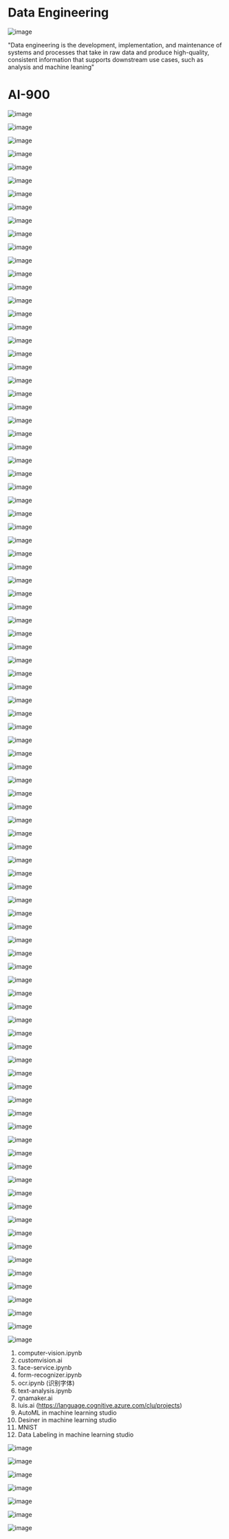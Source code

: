 

# Data Engineering

![image](https://github.com/engineerkong/Learning_Notes/assets/89781823/76ea0530-c215-4a85-b1d8-459b4c4939b7)

"Data engineering is the development, implementation, and maintenance of systems and processes that take in raw data and produce high-quality, consistent information that supports downstream use cases, such as analysis and machine leaning"

# AI-900

![image](https://github.com/engineerkong/Learning_Notes/assets/89781823/0a7e9499-b766-4c2b-b814-8aec57487b8b)

![image](https://github.com/engineerkong/Learning_Notes/assets/89781823/f1ecf08a-dabb-4bf4-8ae3-b85e2ee0b46c)

![image](https://github.com/engineerkong/Learning_Notes/assets/89781823/a73539e1-2faf-4808-a4ba-333bb8897c6e)

![image](https://github.com/engineerkong/Learning_Notes/assets/89781823/05f72626-9441-426f-8267-dca90176b620)

![image](https://github.com/engineerkong/Learning_Notes/assets/89781823/761ab317-e3dd-460d-9b22-e49baf65a9c0)

![image](https://github.com/engineerkong/Learning_Notes/assets/89781823/a98e99bc-8507-448f-9548-ab7d4f444826)

![image](https://github.com/engineerkong/Learning_Notes/assets/89781823/67eae2b7-1391-48e0-bb1a-f5c8ac100d9c)

![image](https://github.com/engineerkong/Learning_Notes/assets/89781823/c89838e0-b79d-4d3f-8c27-d86e5f7fae11)

![image](https://github.com/engineerkong/Learning_Notes/assets/89781823/15a885ad-5e3a-4aac-ac0c-b2a02a32d1aa)

![image](https://github.com/engineerkong/Learning_Notes/assets/89781823/d7b6eac0-d638-400b-ae76-cc4c006fc120)

![image](https://github.com/engineerkong/Learning_Notes/assets/89781823/3e50f2aa-f3f7-4ce6-be4d-1a5f151fbda9)

![image](https://github.com/engineerkong/Learning_Notes/assets/89781823/6d781d49-f8e5-4c1f-9f12-49a791db374c)

![image](https://github.com/engineerkong/Learning_Notes/assets/89781823/d9e7321f-55ac-4af9-bf64-edb09adfc19a)

![image](https://github.com/engineerkong/Learning_Notes/assets/89781823/bf8926e6-09d8-4d4d-a123-aaed52fbb0f8)

![image](https://github.com/engineerkong/Learning_Notes/assets/89781823/983312ad-0768-4642-9617-811c94d99ac4)

![image](https://github.com/engineerkong/Learning_Notes/assets/89781823/3db72397-294a-4817-8a5a-7b39ce3466ee)

![image](https://github.com/engineerkong/Learning_Notes/assets/89781823/9c79fed2-72e2-4a60-8ea5-35276079a298)

![image](https://github.com/engineerkong/Learning_Notes/assets/89781823/39d963c2-d7f8-4d7a-986d-a70a8e245165)

![image](https://github.com/engineerkong/Learning_Notes/assets/89781823/40c92465-ba7c-486b-803d-fcc02ca4fb84)

![image](https://github.com/engineerkong/Learning_Notes/assets/89781823/8e6e83e7-62e2-45dc-b6ca-0dcfc571516d)

![image](https://github.com/engineerkong/Learning_Notes/assets/89781823/fcb65346-478c-479d-ba9a-e9c6d3793604)

![image](https://github.com/engineerkong/Learning_Notes/assets/89781823/c73857a2-5c42-4e7a-90e6-d8e72dd21c3f)

![image](https://github.com/engineerkong/Learning_Notes/assets/89781823/6f776a34-3767-486d-9f2b-a8d0b3e2a06b)

![image](https://github.com/engineerkong/Learning_Notes/assets/89781823/fc166bd7-ffae-47f4-bb69-e2eb7b85cbd3)

![image](https://github.com/engineerkong/Learning_Notes/assets/89781823/2894c162-3755-4054-85b5-87fa0d91d8f9)

![image](https://github.com/engineerkong/Learning_Notes/assets/89781823/aab34129-db18-4efa-9b47-4e16bb44ee38)

![image](https://github.com/engineerkong/Learning_Notes/assets/89781823/b1aca09d-889d-4480-a20d-d1a5557c10b8)

![image](https://github.com/engineerkong/Learning_Notes/assets/89781823/1de69158-c6b9-4b1a-bdc7-9249ba3f20e3)

![image](https://github.com/engineerkong/Learning_Notes/assets/89781823/1c0231fc-28f9-4c36-a356-0a6796b864a4)

![image](https://github.com/engineerkong/Learning_Notes/assets/89781823/1be0563b-303c-477f-afbc-672747ca903b)

![image](https://github.com/engineerkong/Learning_Notes/assets/89781823/dfc88b74-376d-4ac8-a838-07abfde5369d)

![image](https://github.com/engineerkong/Learning_Notes/assets/89781823/97013156-fac7-483a-9038-aa64fab5dea0)

![image](https://github.com/engineerkong/Learning_Notes/assets/89781823/5b73c21e-062d-4d3d-aa92-d30324f55a6c)

![image](https://github.com/engineerkong/Learning_Notes/assets/89781823/63d36263-ebc1-4988-a423-721cd94e65e4)

![image](https://github.com/engineerkong/Learning_Notes/assets/89781823/b68f3922-ed4a-456c-bc0f-36e412f5b913)

![image](https://github.com/engineerkong/Learning_Notes/assets/89781823/2b84c594-b047-47f2-b329-556f81e14bd6)

![image](https://github.com/engineerkong/Learning_Notes/assets/89781823/c810fa91-62d6-40a6-ae03-56e259d577d1)

![image](https://github.com/engineerkong/Learning_Notes/assets/89781823/3b8293bb-ab9e-4a8c-925b-8e518328a77f)

![image](https://github.com/engineerkong/Learning_Notes/assets/89781823/26c09ac0-fe6f-4175-ba20-16dbbe272394)

![image](https://github.com/engineerkong/Learning_Notes/assets/89781823/829b7945-5449-4259-81fd-ef1723f49747)

![image](https://github.com/engineerkong/Learning_Notes/assets/89781823/b2c7e4d7-9c0e-4ab7-85d1-8b84a590c66f)

![image](https://github.com/engineerkong/Learning_Notes/assets/89781823/28749405-07f9-4555-b737-6dc4ceb2dfb9)

![image](https://github.com/engineerkong/Learning_Notes/assets/89781823/2b6692c9-fa07-4145-b322-6ff9609f84d1)

![image](https://github.com/engineerkong/Learning_Notes/assets/89781823/97e2a732-a4ed-4e74-b9bf-1a400aaa3b72)

![image](https://github.com/engineerkong/Learning_Notes/assets/89781823/f53cc8a6-af41-4646-8791-2a90f68afdd5)

![image](https://github.com/engineerkong/Learning_Notes/assets/89781823/dc4877b9-1218-480a-9160-ea70d975f329)

![image](https://github.com/engineerkong/Learning_Notes/assets/89781823/9f78df73-f239-4976-8309-8bf1b61a9d27)

![image](https://github.com/engineerkong/Learning_Notes/assets/89781823/1014275e-5a37-472d-8286-17e269718ab9)

![image](https://github.com/engineerkong/Learning_Notes/assets/89781823/5fec0379-5d8d-4465-8ce0-7265c1977b5f)

![image](https://github.com/engineerkong/Learning_Notes/assets/89781823/cbd2c532-b337-4e57-a77c-ee4a5faba2b2)

![image](https://github.com/engineerkong/Learning_Notes/assets/89781823/fd40db18-1a1a-42d1-97d8-2875488acb60)

![image](https://github.com/engineerkong/Learning_Notes/assets/89781823/8c3c0d29-edc3-4b4e-93c0-82277f988e52)

![image](https://github.com/engineerkong/Learning_Notes/assets/89781823/15b133e4-d859-44d5-9269-c60a2161199c)

![image](https://github.com/engineerkong/Learning_Notes/assets/89781823/91fde6ee-673b-4982-96ce-252f12013804)

![image](https://github.com/engineerkong/Learning_Notes/assets/89781823/59005e2b-d221-472d-9d41-b95753b53d09)

![image](https://github.com/engineerkong/Learning_Notes/assets/89781823/f8fcd34c-ccdc-4ca1-8a85-4ac2dfa132fa)

![image](https://github.com/engineerkong/Learning_Notes/assets/89781823/83156780-c9c3-47e2-90b8-ada1e2286eab)

![image](https://github.com/engineerkong/Learning_Notes/assets/89781823/fa1abf09-34f3-427c-b3ce-5cedc4a6b069)

![image](https://github.com/engineerkong/Learning_Notes/assets/89781823/6c8c5bc7-5366-4e30-8ed7-9b56f73370fd)

![image](https://github.com/engineerkong/Learning_Notes/assets/89781823/00fd5b58-204f-439b-88a5-19f0fec03b48)

![image](https://github.com/engineerkong/Learning_Notes/assets/89781823/7d33c86c-7e28-4635-bc8f-d74b5b39c4bf)

![image](https://github.com/engineerkong/Learning_Notes/assets/89781823/196ca961-4305-460d-9f37-d1db85bf7517)

![image](https://github.com/engineerkong/Learning_Notes/assets/89781823/34d40481-1188-49f8-a20b-65e272392646)

![image](https://github.com/engineerkong/Learning_Notes/assets/89781823/82e634ed-ec6e-4c75-a29c-1efdcd3deda8)

![image](https://github.com/engineerkong/Learning_Notes/assets/89781823/9ca15c3f-03ab-4e80-926d-bfda3c1031b3)

![image](https://github.com/engineerkong/Learning_Notes/assets/89781823/3ea4faab-077e-4bd9-9097-efaeba2e7dc8)

![image](https://github.com/engineerkong/Learning_Notes/assets/89781823/06b3f8d3-b2f7-4a8d-b61b-1bb3f0a21701)

![image](https://github.com/engineerkong/Learning_Notes/assets/89781823/e293b577-8af3-403c-b60a-bd71ab457331)

![image](https://github.com/engineerkong/Learning_Notes/assets/89781823/66b2372e-56b5-4692-961b-d6e31a9aa4ba)

![image](https://github.com/engineerkong/Learning_Notes/assets/89781823/801f7caf-fe49-4d04-b302-18b6a29f60fd)

![image](https://github.com/engineerkong/Learning_Notes/assets/89781823/d5a3ae52-39fe-4b2f-aa7a-0168a9ba766e)

![image](https://github.com/engineerkong/Learning_Notes/assets/89781823/a656c19a-4955-45fd-961e-c5f41fda22f2)

![image](https://github.com/engineerkong/Learning_Notes/assets/89781823/470f505c-b730-4041-b078-5b0d8b6f596d)

![image](https://github.com/engineerkong/Learning_Notes/assets/89781823/25d47dae-e918-4b02-a88c-553729b2de45)

![image](https://github.com/engineerkong/Learning_Notes/assets/89781823/392470fe-4a1e-4cd8-9a81-589ac2427ebe)

![image](https://github.com/engineerkong/Learning_Notes/assets/89781823/7caaffe5-866b-4c5e-bcdd-b3418568354c)

![image](https://github.com/engineerkong/Learning_Notes/assets/89781823/53561871-4ae4-4ca3-a780-60ce61ddd2f8)

![image](https://github.com/engineerkong/Learning_Notes/assets/89781823/c04fe2ec-d2cf-42d1-96c6-5b3cba859864)

![image](https://github.com/engineerkong/Learning_Notes/assets/89781823/e1ce0ffa-7958-40a3-94e3-c13156164736)

![image](https://github.com/engineerkong/Learning_Notes/assets/89781823/b47bdb1a-c014-4bc8-80da-18ea1e8efe2a)

![image](https://github.com/engineerkong/Learning_Notes/assets/89781823/62ebf7f2-d634-40ff-a0fa-2f4744432b38)

![image](https://github.com/engineerkong/Learning_Notes/assets/89781823/340388d2-125c-442a-9a79-85e38bf3a148)

![image](https://github.com/engineerkong/Learning_Notes/assets/89781823/dbe2492a-8a08-42c1-90b9-25ac3e24fc5a)

![image](https://github.com/engineerkong/Learning_Notes/assets/89781823/f5a8c006-f109-4c23-8198-245a61e435e2)

![image](https://github.com/engineerkong/Learning_Notes/assets/89781823/4f7fec4c-d6d9-4814-af22-322d9ff21938)

![image](https://github.com/engineerkong/Learning_Notes/assets/89781823/a9f81694-0905-4dff-aee8-2c0c9ec73286)

![image](https://github.com/engineerkong/Learning_Notes/assets/89781823/99b553ba-4072-46fd-b9d8-be5f15bb3f79)

![image](https://github.com/engineerkong/Learning_Notes/assets/89781823/c5daef4d-663b-42ee-8e63-eb67015cdb2b)

![image](https://github.com/engineerkong/Learning_Notes/assets/89781823/1036b118-3119-4e11-9d1e-d433f49af800)

![image](https://github.com/engineerkong/Learning_Notes/assets/89781823/239320ef-44fd-4d1f-9dd7-cb31550375fb)

![image](https://github.com/engineerkong/Learning_Notes/assets/89781823/8dcac3ff-3f8c-4cc5-a473-9fc8e1d405ff)

![image](https://github.com/engineerkong/Learning_Notes/assets/89781823/06339a51-4ca7-4f02-b237-ceef645aab49)

![image](https://github.com/engineerkong/Learning_Notes/assets/89781823/7c034a0b-efd4-4006-8bc0-b6c5ff83ffb7)

1. computer-vision.ipynb
2. customvision.ai
3. face-service.ipynb
4. form-recognizer.ipynb
5. ocr.ipynb (识别字体)
6. text-analysis.ipynb
7. qnamaker.ai
8. luis.ai (https://language.cognitive.azure.com/clu/projects)
9. AutoML in machine learning studio
10. Desiner in machine learning studio
11. MNIST
12. Data Labeling in machine learning studio

![image](https://github.com/engineerkong/Learning_Notes/assets/89781823/478fd747-1c74-42e8-a865-1150d2fb486e)

![image](https://github.com/engineerkong/Learning_Notes/assets/89781823/a1ac8de9-4df3-4a47-9244-fffdf20de3fb)

![image](https://github.com/engineerkong/Learning_Notes/assets/89781823/29f6d4f1-7cf4-460f-a623-fd3aac946bf5)

![image](https://github.com/engineerkong/Learning_Notes/assets/89781823/539ee71d-e646-435d-8378-a74c62a6b6f9)

![image](https://github.com/engineerkong/Learning_Notes/assets/89781823/eeb4e2ea-8895-4faf-876a-5d3ccd87f948)

![image](https://github.com/engineerkong/Learning_Notes/assets/89781823/333e72c1-8f46-4529-a26e-cb9cf08296c0)

![image](https://github.com/engineerkong/Learning_Notes/assets/89781823/a4bf7f82-777d-4f6f-80d7-bdd605d5e426)
